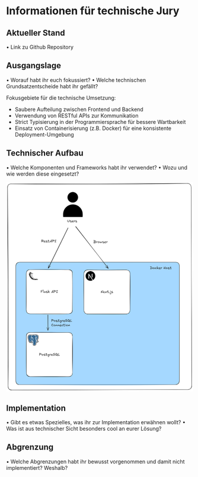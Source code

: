 
# Informationen für technische Jury

## Aktueller Stand
•	Link zu Github Repository

## Ausgangslage
•	Worauf habt ihr euch fokussiert?
•	Welche technischen Grundsatzentscheide habt ihr gefällt?

Fokusgebiete für die technische Umsetzung:
- Saubere Aufteilung zwischen Frontend und Backend
- Verwendung von RESTful APIs zur Kommunikation
- Strict Typisierung in der Programmiersprache für bessere Wartbarkeit
- Einsatz von Containerisierung (z.B. Docker) für eine konsistente Deployment-Umgebung

## Technischer Aufbau
•	Welche Komponenten und Frameworks habt ihr verwendet?
•	Wozu und wie werden diese eingesetzt?

![Architektur Übersicht](assets/architecture-overview.png)

## Implementation
•	Gibt es etwas Spezielles, was ihr zur Implementation erwähnen wollt?
•	Was ist aus technischer Sicht besonders cool an eurer Lösung?


## Abgrenzung
•	Welche Abgrenzungen habt ihr bewusst vorgenommen und damit nicht implementiert? Weshalb?
